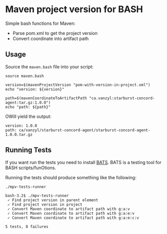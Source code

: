# Maven project version for BASH

Simple bash functions for Maven:

  - Parse pom.xml to get the project version
  - Convert coordinate into artifact path

## Usage

Source the `maven.bash` file into your script:

```
source maven.bash

version=$(mavenProjectVersion "pom-with-version-in-project.xml") 
echo "version: ${version}"

path=$(mavenCoordinateToArtifactPath "ca.vanzyl:starburst-concord-agent:tar.gz:1.0.0")
echo "path: ${path}"

```
OWill yield the output:

```
version: 1.0.0
path: ca/vanzyl/starburst-concord-agent/starburst-concord-agent-1.0.0.tar.gz
```

## Running Tests

If you want run the tests you need to install [BATS](https://github.com/bats-core/bats-core). BATS is a testing tool for BASH scripts/funOtions.

Running the tests should produce something like the following:

```
./mpv-tests-runner

bash-3.2$ ./mpv-tests-runner
 ✓ Find project version in parent element
 ✓ Find project version in project
 ✓ Convert Maven coordinate to artifact path with g:a:v
 ✓ Convert Maven coordinate to artifact path with g:a:e:v
 ✓ Convert Maven coordinate to artifact path with g:a:e:c:v

5 tests, 0 failures
```
